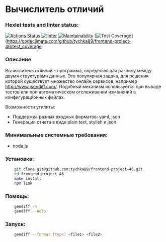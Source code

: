 # Вычислитель отличий

### Hexlet tests and linter status:
[![Actions Status](https://github.com/tychka89/frontend-project-46/actions/workflows/hexlet-check.yml/badge.svg)](https://github.com/tychka89/frontend-project-46/actions)
[![linter](https://github.com/tychka89/frontend-project-46/actions/workflows/linter.yml/badge.svg)](https://github.com/tychka89/frontend-project-46/actions/workflows/linter.yml)
[![Maintainability](https://api.codeclimate.com/v1/badges/2cc7a92f85bd69fb6df5/maintainability)](https://codeclimate.com/github/tychka89/frontend-project-46/maintainability)
[![Test Coverage](https://api.codeclimate.com/v1/badges/2cc7a92f85bd69fb6df5/test_coverage)](https://codeclimate.com/github/tychka89/frontend-project-46/test_coverage

### Описание
Вычислитель отличий – программа, определяющая разницу между двумя структурами данных. Это популярная задача, для решения которой существует множество онлайн сервисов, например http://www.jsondiff.com/. Подобный механизм используется при выводе тестов или при автоматическом отслеживании изменений в конфигурационных файлах.

Возможности утилиты:

- Поддержка разных входных форматов: yaml, json
- Генерация отчета в виде plain text, stylish и json

### Минимальные системные требования:

- node.js

### Установка:

```bash
    git clone git@github.com:tychka89/frontend-project-46.git
    cd frontend-project-46
    make install
    npm link
```

### Помощь:

```bash
	gendiff -h 
    gendiff --help
```

### Запуск:

```bash
	gendiff --format [type] <file1> <file2>
    